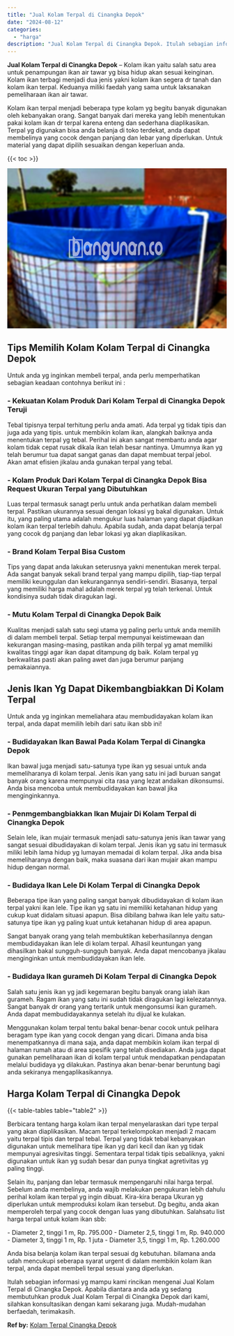 ```yaml
---
title: "Jual Kolam Terpal di Cinangka Depok"
date: "2024-08-12"
categories: 
  - "harga"
description: "Jual Kolam Terpal di Cinangka Depok. Itulah sebagian informasi yg mampu kami rincikan mengenai Jual Kolam Terpal di Cinangka Depok. Apabila diantara anda ada..."
---
```


**Jual Kolam Terpal di Cinangka Depok** – Kolam ikan yaitu salah satu area untuk penampungan ikan air tawar yg bisa hidup akan sesuai keinginan. Kolam ikan terbagi menjadi dua jenis yakni kolam ikan segera dr tanah dan kolam ikan terpal. Keduanya miliki faedah yang sama untuk laksanakan pemeliharaan ikan air tawar.

Kolam ikan terpal menjadi beberapa type kolam yg begitu banyak digunakan oleh kebanyakan orang. Sangat banyak dari mereka yang lebih menentukan pakai kolam ikan dr terpal karena enteng dan sederhana diaplikasikan. Terpal yg digunakan bisa anda belanja di toko terdekat, anda dapat membelinya yang cocok dengan panjang dan lebar yang diperlukan. Untuk material yang dapat dipilih sesuaikan dengan keperluan anda.

{{< toc >}}

![Jual Kolam Terpal di Cinangka Depok](/images/jual-kolam-terpal-54.png)

## Tips Memilih Kolam Kolam Terpal di Cinangka Depok

Untuk anda yg inginkan membeli terpal, anda perlu memperhatikan sebagian keadaan contohnya berikut ini :

### \- Kekuatan Kolam Produk Dari Kolam Terpal di Cinangka Depok Teruji

Tebal tipisnya terpal terhitung perlu anda amati. Ada terpal yg tidak tipis dan juga ada yang tipis. untuk membikin kolam ikan, alangkah baiknya anda menentukan terpal yg tebal. Perihal ini akan sangat membantu anda agar kolam tidak cepat rusak dikala ikan telah besar nantinya. Umumnya ikan yg telah berumur tua dapat sangat ganas dan dapat membuat terpal jebol. Akan amat efisien jikalau anda gunakan terpal yang tebal.

### \- Kolam Produk Dari Kolam Terpal di Cinangka Depok Bisa Request Ukuran Terpal yang Dibutuhkan

Luas terpal termasuk sanagt perlu untuk anda perhatikan dalam membeli terpal. Pastikan ukurannya sesuai dengan lokasi yg bakal digunakan. Untuk itu, yang paling utama adalah mengukur luas halaman yang dapat dijadikan kolam ikan terpal terlebih dahulu. Apabila sudah, anda dapat belanja terpal yang cocok dg panjang dan lebar lokasi yg akan diaplikasikan.

### \- Brand Kolam Terpal Bisa Custom

Tips yang dapat anda lakukan seterusnya yakni menentukan merek terpal. Ada sangat banyak sekali brand terpal yang mampu dipilih, tiap-tiap terpal memiliki keunggulan dan kekurangannya sendiri-sendiri. Biasanya, terpal yang memiliki harga mahal adalah merek terpal yg telah terkenal. Untuk kondisinya sudah tidak diragukan lagi.

### \- Mutu Kolam Terpal di Cinangka Depok Baik

Kualitas menjadi salah satu segi utama yg paling perlu untuk anda memilih di dalam membeli terpal. Setiap terpal mempunyai keistimewaan dan kekurangan masing-masing, pastikan anda pilih terpal yg amat memiliki kwalitas tinggi agar ikan dapat ditampung dg baik. Kolam terpal yg berkwalitas pasti akan paling awet dan juga berumur panjang pemakaiannya.

## Jenis Ikan Yg Dapat Dikembangbiakkan Di Kolam Terpal

Untuk anda yg inginkan memeliahara atau membudidayakan kolam ikan terpal, anda dapat memilih lebih dari satu ikan sbb ini!

### \- Budidayakan Ikan Bawal Pada Kolam Terpal di Cinangka Depok

Ikan bawal juga menjadi satu-satunya type ikan yg sesuai untuk anda memeliharanya di kolam terpal. Jenis ikan yang satu ini jadi buruan sangat banyak orang karena mempunyai cita rasa yang lezat andaikan dikonsumsi. Anda bisa mencoba untuk membudidayakan kan bawal jika menginginkannya.

### \- Penmgembangbiakkan Ikan Mujair Di Kolam Terpal di Cinangka Depok

Selain lele, ikan mujair termasuk menjadi satu-satunya jenis ikan tawar yang sangat sesuai dibudidayakan di kolam terpal. Jenis ikan yg satu ini termasuk miliki lebih lama hidup yg lumayan memadai di kolam terpal. Jika anda bisa memeliharanya dengan baik, maka suasana dari ikan mujair akan mampu hidup dengan normal.

### \- Budidaya Ikan Lele Di Kolam Terpal di Cinangka Depok

Beberapa tipe ikan yang paling sangat banyak dibudidayakan di kolam ikan terpal yakni ikan lele. Tipe ikan yg satu ini memiliki ketahanan hidup yang cukup kuat didalam situasi apapun. Bisa dibilang bahwa ikan lele yaitu satu-satunya tipe ikan yg paling kuat untuk ketahanan hidup di area apapun.

Sangat banyak orang yang telah membuktikan keberhasilannya dengan membudidayakan ikan lele di kolam terpal. Alhasil keuntungan yang dihasilkan bakal sungguh-sungguh banyak. Anda dapat mencobanya jikalau menginginkan untuk membudidayakan ikan lele.

### \- Budidaya Ikan gurameh Di Kolam Terpal di Cinangka Depok

Salah satu jenis ikan yg jadi kegemaran begitu banyak orang ialah ikan gurameh. Ragam ikan yang satu ini sudah tidak diragukan lagi kelezatannya. Sangat banyak dr orang yang tertarik untuk mengonsumsi ikan gurameh. Anda dapat membudidayakannya setelah itu dijual ke kulakan.

Menggunakan kolam terpal tentu bakal benar-benar cocok untuk pelihara beragam type ikan yang cocok dengan yang dicari. Dimana anda bisa menempatkannya di mana saja, anda dapat membikin kolam ikan terpal di halaman rumah atau di area spesifik yang telah disediakan. Anda juga dapat gunakan pemeliharaan ikan di kolam terpal untuk mendapatkan pendapatan melalui budidaya yg dilakukan. Pastinya akan benar-benar beruntung bagi anda sekiranya mengaplikasikannya.

## Harga Kolam Terpal di Cinangka Depok

{{< table-tables table="table2" >}}

Berbicara tentang harga kolam ikan terpal menyelaraskan dari type terpal yang akan diaplikasikan. Macam terpal terkelompokan menjadi 2 macam yaitu terpal tipis dan terpal tebal. Terpal yang tidak tebal kebanyakan digunakan untuk memelihara tipe ikan yg dari kecil dan ikan yg tidak mempunyai agresivitas tinggi. Sementara terpal tidak tipis sebaliknya, yakni digunakan untuk ikan yg sudah besar dan punya tingkat agretivitas yg paling tinggi.

Selain itu, panjang dan lebar termasuk mempengaruhi nilai harga terpal. Sebelum anda membelinya, anda wajib melakukan pengukuran lebih dahulu perihal kolam ikan terpal yg ingin dibuat. Kira-kira berapa Ukuran yg diperlukan untuk memproduksi kolam ikan tersebut. Dg begitu, anda akan memperoleh terpal yang cocok dengan luas yang dibutuhkan. Salahsatu list harga terpal untuk kolam ikan sbb:

\- Diameter 2, tinggi 1 m, Rp. 795.000 - Diameter 2,5, tinggi 1 m, Rp. 940.000 - Diameter 3, tinggi 1 m, Rp. 1 juta - Diameter 3,5, tinggi 1 m, Rp. 1.260.000

Anda bisa belanja kolam ikan terpal sesuai dg kebutuhan. bilamana anda udah mencukupi seberapa syarat urgent di dalam membikin kolam ikan terpal, anda dapat membeli terpal sesuai yang diperlukan.

Itulah sebagian informasi yg mampu kami rincikan mengenai Jual Kolam Terpal di Cinangka Depok. Apabila diantara anda ada yg sedang membutuhkan produk Jual Kolam Terpal di Cinangka Depok dari kami, silahkan konsultasikan dengan kami sekarang juga. Mudah-mudahan berfaedah, terimakasih.

**Ref by:** [Kolam Terpal Cinangka Depok](https://id.wikipedia.org/wiki/Kolam)

